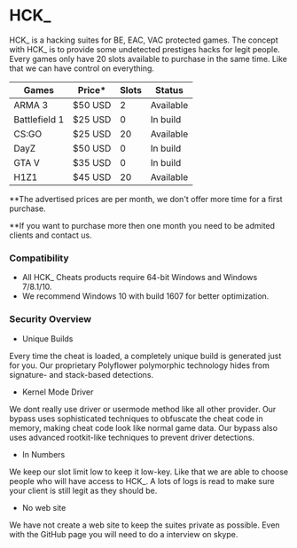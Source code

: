 # HCK_ 
HCK_ is a hacking suites for BE, EAC, VAC protected games.
The concept with HCK_ is to provide some undetected prestiges hacks for legit people.
Every games only have 20 slots available to purchase in the same time. Like that we can have control on everything.

| Games | Price* | Slots | Status |
| ------ | ------ | ------ | ------ |
| ARMA 3 | $50 USD | 2  | Available |
| Battlefield 1 | $25 USD | 0 | In build |
| CS:GO | $25 USD | 20 | Available |
| DayZ | $50 USD | 0 | In build |
| GTA V | $35 USD | 0 |In build |
| H1Z1 | $45 USD | 20 | Available |
**The advertised prices are per month, we don't offer more time for a first purchase.

**If you want to purchase more then one month you need to be admited clients and contact us. 

### Compatibility
* All HCK_ Cheats products require 64-bit Windows and Windows 7/8.1/10. 
* We recommend Windows 10 with build 1607 for better optimization.

### Security Overview
* Unique Builds

Every time the cheat is loaded, a completely unique build is generated just for you. Our proprietary Polyflower polymorphic technology hides from signature- and stack-based detections.
* Kernel Mode Driver

We dont really use driver or usermode method like all other provider. Our bypass uses sophisticated techniques to obfuscate the cheat code in memory, making cheat code look like normal game data. Our bypass also uses advanced rootkit-like techniques to prevent driver detections.
* In Numbers

We keep our slot limit low to keep it low-key. Like that we are able to choose people who will have access to HCK_. A lots of logs is read to make sure your client is still legit as they should be.

* No web site

We have not create a web site to keep the suites private as possible. Even with the GitHub page you will need to do a interview on skype.
